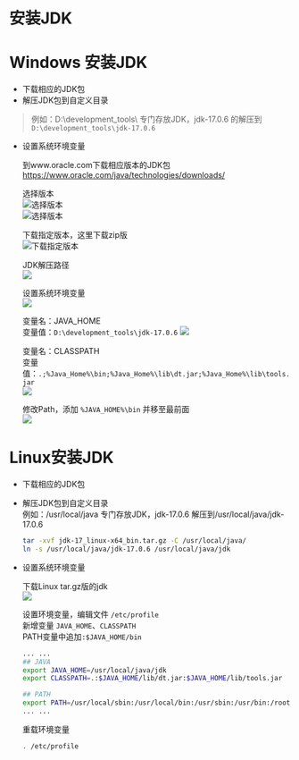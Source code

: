 安装JDK
==

# Windows 安装JDK
* 下载相应的JDK包
* 解压JDK包到自定义目录
>例如：D:\development_tools\ 专门存放JDK，jdk-17.0.6 的解压到 `D:\development_tools\jdk-17.0.6`
* 设置系统环境变量


    到www.oracle.com下载相应版本的JDK包  
    https://www.oracle.com/java/technologies/downloads/

    选择版本  
    ![选择版本](./images/jdk/selectJDKedit01.png)  
    ![选择版本](./images/jdk/selectJDKedit02.png)  

    下载指定版本，这里下载zip版  
    ![下载指定版本](./images/jdk/downJDK.png)


    JDK解压路径  
    ![](./images/jdk/jdkInstallPath.png)


    设置系统环境变量  
    ![](./images/jdk/settingSystemPath.png)

    变量名：JAVA_HOME  
    变量值：`D:\development_tools\jdk-17.0.6`
    ![](./images/jdk/JAVA_HOME.png)

    变量名：CLASSPATH  
    变量值：`.;%Java_Home%\bin;%Java_Home%\lib\dt.jar;%Java_Home%\lib\tools.jar`  
    ![](./images/jdk/CLASSPATH.png)

    修改Path，添加 `%JAVA_HOME%\bin` 并移至最前面  
    ![](./images/jdk/modifyPath.png)


# Linux安装JDK
* 下载相应的JDK包
* 解压JDK包到自定义目录  
    例如：/usr/local/java 专门存放JDK，jdk-17.0.6 解压到/usr/local/java/jdk-17.0.6
    ```bash
    tar -xvf jdk-17_linux-x64_bin.tar.gz -C /usr/local/java/  
    ln -s /usr/local/java/jdk-17.0.6 /usr/local/java/jdk 
    ```

* 设置系统环境变量


    下载Linux tar.gz版的jdk  
    ![](./images/jdk/jdk_linux_edit.png)

    设置环境变量，编辑文件 `/etc/profile`  
    新增变量 `JAVA_HOME`、`CLASSPATH`   
    PATH变量中追加`:$JAVA_HOME/bin`  

    ```bash
    ... ...
    ## JAVA
    export JAVA_HOME=/usr/local/java/jdk
    export CLASSPATH=.:$JAVA_HOME/lib/dt.jar:$JAVA_HOME/lib/tools.jar

    ## PATH
    export PATH=/usr/local/sbin:/usr/local/bin:/usr/sbin:/usr/bin:/root/bin:$JAVA_HOME/bin
    ... ...

    ```

    重载环境变量
    ```bash
    . /etc/profile
    ```
